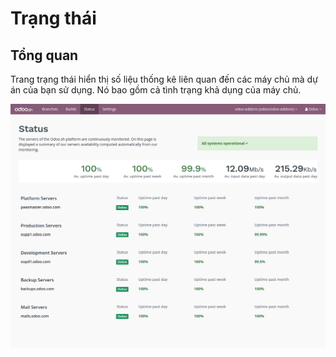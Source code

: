 # Trạng thái

## Tổng quan

Trang trạng thái hiển thị số liệu thống kê liên quan đến các máy chủ mà dự án của bạn sử dụng. Nó bao gồm cả tình trạng khả dụng của máy chủ.

![image](../../../.gitbook/assets/interface-status.png)
